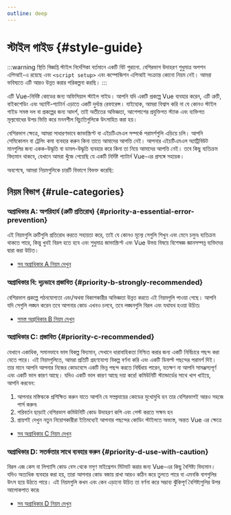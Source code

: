 ```yaml
---
outline: deep
---
```


# স্টাইল গাইড {#style-guide}

:::warning স্থিতি বিজ্ঞপ্তি
স্টাইল নির্দেশিকা বর্তমানে একটি বিট পুরানো. বেশিরভাগ উদাহরণ শুধুমাত্র অপশন এপিআই-এ রয়েছে এবং `<script setup>` এবং কম্পোজিশন এপিআই সংক্রান্ত কোনো নিয়ম নেই। আমরা ভবিষ্যতে এটি আরও উন্নত করার পরিকল্পনা করছি।
:::

এটি Vue-নির্দিষ্ট কোডের জন্য অফিসিয়াল স্টাইল গাইড। আপনি যদি একটি প্রকল্পে Vue ব্যবহার করেন, এটি ত্রুটি, বাইকশেডিং এবং অ্যান্টি-প্যাটার্ন এড়াতে একটি দুর্দান্ত রেফারেন্স। যাইহোক, আমরা বিশ্বাস করি না যে কোনও স্টাইল গাইড সমস্ত দল বা প্রকল্পের জন্য আদর্শ, তাই অতীতের অভিজ্ঞতা, আশেপাশের প্রযুক্তিগত স্ট্যাক এবং ব্যক্তিগত মূল্যবোধের উপর ভিত্তি করে মননশীল বিচ্যুতিগুলিকে উৎসাহিত করা হয়।

বেশিরভাগ ক্ষেত্রে, আমরা সাধারণভাবে জাভাস্ক্রিপ্ট বা এইচটিএমএল সম্পর্কে পরামর্শগুলি এড়িয়ে চলি। আপনি সেমিকোলন বা ট্রেলিং কমা ব্যবহার করুন কিনা তাতে আমাদের আপত্তি নেই। আপনার এইচটিএমএল অ্যাট্রিবিউট মানগুলির জন্য একক-উদ্ধৃতি বা ডাবল-উদ্ধৃতি ব্যবহার করে কিনা তা নিয়ে আমাদের আপত্তি নেই। তবে কিছু ব্যতিক্রম বিদ্যমান থাকবে, যেখানে আমরা খুঁজে পেয়েছি যে একটি নির্দিষ্ট প্যাটার্ন Vue-এর প্রসঙ্গে সহায়ক।

অবশেষে, আমরা নিয়মগুলিকে চারটি বিভাগে বিভক্ত করেছি:

## নিয়ম বিভাগ {#rule-categories}

### অগ্রাধিকার A: অপরিহার্য (ত্রুটি প্রতিরোধ) {#priority-a-essential-error-prevention}

এই নিয়মগুলি ত্রুটিগুলি প্রতিরোধ করতে সহায়তা করে, তাই যে কোনও মূল্যে সেগুলি শিখুন এবং মেনে চলুন৷ ব্যতিক্রম থাকতে পারে, কিন্তু খুবই বিরল হতে হবে এবং শুধুমাত্র জাভাস্ক্রিপ্ট এবং Vue উভয় বিষয়ে বিশেষজ্ঞ জ্ঞানসম্পন্ন ব্যক্তিদের দ্বারা করা উচিত।

- [সব অগ্রাধিকার A নিয়ম দেখুন](./rules-essential)

### অগ্রাধিকার বি: দৃঢ়ভাবে প্রস্তাবিত {#priority-b-strongly-recommended}

বেশিরভাগ প্রকল্পে পঠনযোগ্যতা এবং/অথবা বিকাশকারীর অভিজ্ঞতা উন্নত করতে এই নিয়মগুলি পাওয়া গেছে। আপনি যদি সেগুলি লঙ্ঘন করেন তবে আপনার কোড এখনও চলবে, তবে লঙ্ঘনগুলি বিরল এবং যথাযথ হওয়া উচিত৷

- [সমস্ত অগ্রাধিকার B নিয়ম দেখুন](./rules-strongly-recommended)

### অগ্রাধিকার C: প্রস্তাবিত {#priority-c-recommended}

যেখানে একাধিক, সমানভাবে ভাল বিকল্প বিদ্যমান, সেখানে ধারাবাহিকতা নিশ্চিত করার জন্য একটি নির্বিচারে পছন্দ করা যেতে পারে। এই নিয়মগুলিতে, আমরা প্রতিটি গ্রহণযোগ্য বিকল্প বর্ণনা করি এবং একটি ডিফল্ট পছন্দের পরামর্শ দিই। তার মানে আপনি আপনার নিজের কোডবেসে একটি ভিন্ন পছন্দ করতে নির্দ্বিধায় পারেন, যতক্ষণ না আপনি সামঞ্জস্যপূর্ণ এবং একটি ভাল কারণ আছে। যদিও একটি ভাল কারণ আছে দয়া করে! কমিউনিটি স্ট্যান্ডার্ডের সাথে খাপ খাইয়ে, আপনি করবেন:

1. আপনার মস্তিস্ককে প্রশিক্ষিত করুন যাতে আপনি যে সম্প্রদায়ের কোডের মুখোমুখি হন তার বেশিরভাগই আরও সহজে পার্স করুন৷
2. পরিবর্তন ছাড়াই বেশিরভাগ কমিউনিটি কোড উদাহরণ কপি এবং পেস্ট করতে সক্ষম হন
3. প্রায়শই দেখুন নতুন নিয়োগকারীরা ইতিমধ্যেই আপনার পছন্দের কোডিং স্টাইলতে অভ্যস্ত, অন্তত Vue এর ক্ষেত্রে

- [সব অগ্রাধিকার C নিয়ম দেখুন](./rules-recommended)

### অগ্রাধিকার D: সতর্কতার সাথে ব্যবহার করুন {#priority-d-use-with-caution}

বিরল এজ কেস বা লিগ্যাসি কোড বেস থেকে মসৃণ মাইগ্রেশন মিটমাট করার জন্য Vue-এর কিছু বৈশিষ্ট্য বিদ্যমান। যদিও অত্যধিক ব্যবহার করা হয়, তারা আপনার কোড বজায় রাখা আরও কঠিন করে তুলতে পারে বা এমনকি বাগগুলির উৎস হয়ে উঠতে পারে। এই নিয়মগুলি কখন এবং কেন এড়ানো উচিত তা বর্ণনা করে সম্ভাব্য ঝুঁকিপূর্ণ বৈশিষ্ট্যগুলির উপর আলোকপাত করে৷

- [সব অগ্রাধিকার D নিয়ম দেখুন](./rules-use-with-caution)
